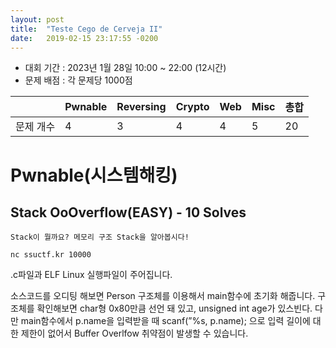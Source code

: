 ```yaml
---
layout: post
title:  "Teste Cego de Cerveja II"
date:   2019-02-15 23:17:55 -0200
---
```

- 대회 기간 : 2023년 1월 28일 10:00 ~ 22:00 (12시간)
- 문제 배점 : 각 문제당 1000점

|  | Pwnable | Reversing | Crypto | Web | Misc | 총합 |
| --- | --- | --- | --- | --- | --- | --- |
| 문제 개수 | 4 | 3 | 4 | 4 | 5 | 20 |

# Pwnable(시스템해킹)

## ****Stack OoOverflow(EASY) - 10 Solves****

```
Stack이 뭘까요? 메모리 구조 Stack을 알아봅시다!

nc ssuctf.kr 10000
```

.c파일과 ELF Linux 실행파일이 주어집니다.

소스코드를 오디팅 해보면 Person 구조체를 이용해서 main함수에 초기화 해줍니다. 구조체를 확인해보면 char형 0x80만큼 선언 돼 있고, unsigned int age가 있스빈다. 다만 main함수에서 p.name을 입력받을 때 scanf(”%s, p.name); 으로 입력 길이에 대한 제한이 없어서 Buffer Overlfow 취약점이 발생할 수 있습니다.